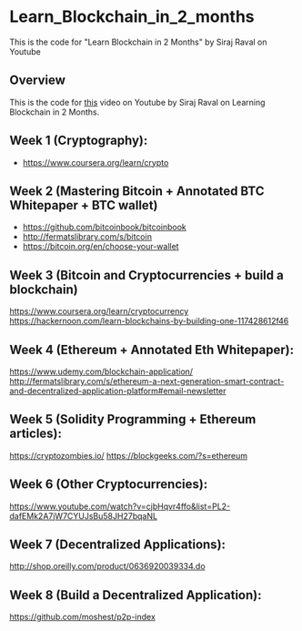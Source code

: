 # Learn_Blockchain_in_2_months
This is the code for "Learn Blockchain in 2 Months" by Siraj Raval on Youtube 


## Overview

This is the code for [this]() video on Youtube by Siraj Raval on Learning Blockchain in 2 Months.


## Week 1 (Cryptography):
- https://www.coursera.org/learn/crypto

## Week 2 (Mastering Bitcoin + Annotated BTC Whitepaper + BTC wallet)
- https://github.com/bitcoinbook/bitcoinbook
- http://fermatslibrary.com/s/bitcoin
- https://bitcoin.org/en/choose-your-wallet

## Week 3 (Bitcoin and Cryptocurrencies + build a blockchain)
https://www.coursera.org/learn/cryptocurrency
https://hackernoon.com/learn-blockchains-by-building-one-117428612f46

## Week 4 (Ethereum + Annotated Eth Whitepaper):
https://www.udemy.com/blockchain-application/
http://fermatslibrary.com/s/ethereum-a-next-generation-smart-contract-and-decentralized-application-platform#email-newsletter

## Week 5 (Solidity Programming + Ethereum articles):
https://cryptozombies.io/
https://blockgeeks.com/?s=ethereum

## Week 6 (Other Cryptocurrencies):
https://www.youtube.com/watch?v=cjbHqvr4ffo&list=PL2-dafEMk2A7jW7CYUJsBu58JH27bqaNL

## Week 7 (Decentralized Applications):
http://shop.oreilly.com/product/0636920039334.do

## Week 8 (Build a Decentralized Application):
https://github.com/moshest/p2p-index

